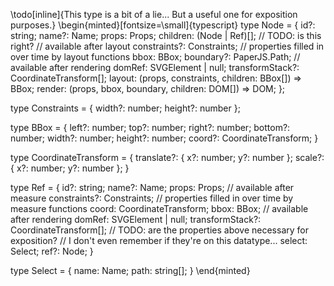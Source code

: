 \todo[inline]{This type is a bit of a lie... But a useful one for exposition purposes.}
\begin{minted}[fontsize=\small]{typescript}
type Node<Props> = {
  id?: string;
  name?: Name;
  props: Props;
  children: (Node<any> | Ref<any>)[]; // TODO: is this right?
  // available after layout
  constraints?: Constraints;
  // properties filled in over time by layout functions
  bbox: BBox;
  boundary?: PaperJS.Path;
  // available after rendering
  domRef: SVGElement | null;
  transformStack?: CoordinateTransform[];
  layout: (props, constraints, children: BBox[]) => BBox;
  render: (props, bbox, boundary, children: DOM[]) => DOM;
};

type Constraints = { width?: number; height?: number };

type BBox = {
  left?: number;
  top?: number;
  right?: number;
  bottom?: number;
  width?: number;
  height?: number;
  coord?: CoordinateTransform;
}

type CoordinateTransform = {
  translate?: { x?: number; y?: number };
  scale?: { x?: number; y?: number };
}

type Ref<Props> = {
  id?: string;
  name?: Name;
  props: Props;
  // available after measure
  constraints?: Constraints;
  // properties filled in over time by measure functions
  coord: CoordinateTransform;
  bbox: BBox;
  // available after rendering
  domRef: SVGElement | null;
  transformStack?: CoordinateTransform[];
  // TODO: are the properties above necessary for exposition?
  // I don't even remember if they're on this datatype...
  select: Select;
  ref?: Node<Props>;
}

type Select = {
  name: Name;
  path: string[];
}
\end{minted}